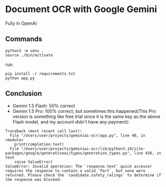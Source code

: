 # Document OCR with Google Gemini


Fully in OpenAI

## Commands
```shell
python3 -m venv .
source ./bin/activate
```

run:
```shell
pip install -r requirements.txt
python app.py
```

## Conclusion

- Gemini 1.5 Flash: 50% correct
- Gemini 1.5 Pro: 100% correct, but sometimes this happened(This Pro version is something like free trial since it is the same key as the above Flash model, and my account didn't have any payment):
```log
Traceback (most recent call last):
  File "/Users/user/projects/geminiai-ocr/app.py", line 40, in <module>
    print(completion.text)
  File "/Users/user/projects/geminiai-ocr/lib/python3.10/site-packages/google/generativeai/types/generation_types.py", line 436, in text
    raise ValueError(
ValueError: Invalid operation: The `response.text` quick accessor requires the response to contain a valid `Part`, but none were returned. Please check the `candidate.safety_ratings` to determine if the response was blocked.
```

